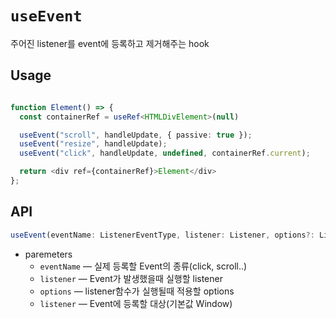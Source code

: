 # `useEvent`

주어진 listener를 event에 등록하고 제거해주는 hook

## Usage

```typescript

function Element() => {
  const containerRef = useRef<HTMLDivElement>(null)

  useEvent("scroll", handleUpdate, { passive: true });
  useEvent("resize", handleUpdate);
  useEvent("click", handleUpdate, undefined, containerRef.current);

  return <div ref={containerRef}>Element</div>
};

```

## API

```typescript
useEvent(eventName: ListenerEventType, listener: Listener, options?: ListenerOptions, context: Context = window,): void
```

- paremeters
  - `eventName` — 실제 등록할 Event의 종류(click, scroll..)
  - `listener` — Event가 발생했을때 실행할 listener
  - `options` — listener함수가 실행될때 적용할 options
  - `listener` — Event에 등록할 대상(기본값 Window)
